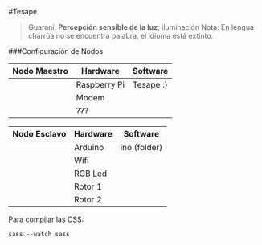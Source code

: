 #Tesape

> Guaraní: **Percepción sensible de la luz**; iluminación
> Nota: En lengua charrúa no se encuentra palabra, el idioma está extinto.

###Configuración de Nodos

| Nodo Maestro  | **Hardware**  | **Software**  |
|---------------|---------------|---------------|
|               | Raspberry Pi  | Tesape :)     |
|               | Modem         |               |
|               | ???           |               |


| Nodo Esclavo  | **Hardware**  | **Software**  |
|---------------|---------------|---------------|
|               | Arduino       | ino (folder)  |
|               | Wifi          |               |
|               | RGB Led       |               |
|               | Rotor 1       |               |
|               | Rotor 2       |               |

Para compilar las CSS:
```
sass --watch sass
```